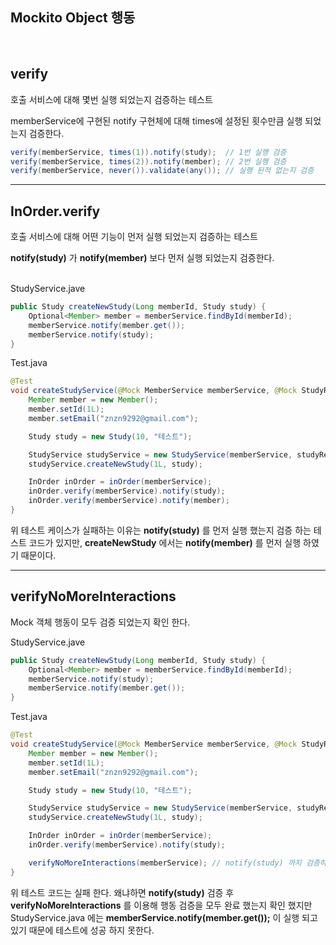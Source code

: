 ## Mockito Object 행동

<br>

## verify

호출 서비스에 대해 몇번 실행 되었는지 검증하는 테스트

memberService에 구현된 notify 구현체에 대해 times에 설정된 횟수만큼 실행 되었는지 검증한다.
```java
verify(memberService, times(1)).notify(study);  // 1번 실행 검증
verify(memberService, times(2)).notify(member); // 2번 실행 검증
verify(memberService, never()).validate(any()); // 실행 된적 없는지 검증
```

<hr>

## InOrder.verify

호출 서비스에 대해 어떤 기능이 먼저 실행 되었는지 검증하는 테스트

**notify(study)** 가 **notify(member)** 보다 먼저 실행 되었는지 검증한다.
<br><br>

StudyService.jave
```java
public Study createNewStudy(Long memberId, Study study) {
    Optional<Member> member = memberService.findById(memberId);
    memberService.notify(member.get());
    memberService.notify(study);
}
```

Test.java
```java
@Test
void createStudyService(@Mock MemberService memberService, @Mock StudyRepository studyRepository) {
    Member member = new Member();
    member.setId(1L);
    member.setEmail("znzn9292@gmail.com");

    Study study = new Study(10, "테스트");

    StudyService studyService = new StudyService(memberService, studyRepository);
    studyService.createNewStudy(1L, study);

    InOrder inOrder = inOrder(memberService);
    inOrder.verify(memberService).notify(study);
    inOrder.verify(memberService).notify(member);
}
```

위 테스트 케이스가 실패하는 이유는 **notify(study)** 를 먼저 실행 했는지 검증 하는 테스트 코드가 있지만, **createNewStudy** 에서는 **notify(member)** 를 먼저 실행 하였기 때문이다.

<hr>

## verifyNoMoreInteractions
Mock 객체 행동이 모두 검증 되었는지 확인 한다.


StudyService.jave
```java
public Study createNewStudy(Long memberId, Study study) {
    Optional<Member> member = memberService.findById(memberId);    
    memberService.notify(study);
    memberService.notify(member.get());
}
```

Test.java
```java
@Test
void createStudyService(@Mock MemberService memberService, @Mock StudyRepository studyRepository) {
    Member member = new Member();
    member.setId(1L);
    member.setEmail("znzn9292@gmail.com");

    Study study = new Study(10, "테스트");

    StudyService studyService = new StudyService(memberService, studyRepository);
    studyService.createNewStudy(1L, study);

    InOrder inOrder = inOrder(memberService);
    inOrder.verify(memberService).notify(study);

    verifyNoMoreInteractions(memberService); // notify(study) 까지 검증하고 모두 완료 했는지 검증
}
```
위 테스트 코드는 실패 한다. 왜냐하면 **notify(study)** 검증 후 **verifyNoMoreInteractions** 를 이용해 행동 검증을 모두 완료 했는지 확인 했지만 StudyService.java 에는 **memberService.notify(member.get());** 이 실행 되고 있기 때문에 테스트에 성공 하지 못한다.





